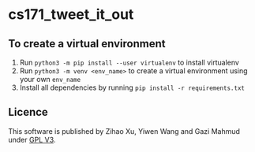 # cs171_tweet_it_out

## To create a virtual environment
1. Run `python3 -m pip install --user virtualenv` to install virtualenv 
2. Run `python3 -m venv <env_name>` to create a virtual environment using your own `env_name`
3. Install all dependencies by running `pip install -r requirements.txt`


## Licence

This software is published by Zihao Xu, Yiwen Wang and Gazi Mahmud under  [GPL V3](https://www.gnu.org/licenses/gpl-3.0.html).
   



